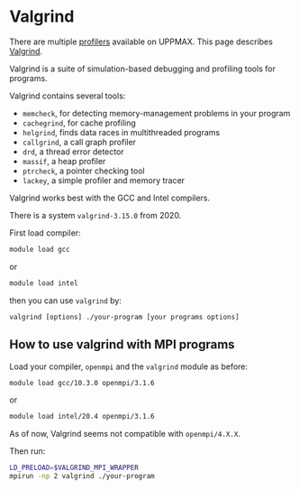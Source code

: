 # Valgrind

There are multiple [profilers](profilers.md)
available on UPPMAX.
This page describes [Valgrind](valgrind.md).

Valgrind is a suite of simulation-based debugging and profiling tools for programs.

Valgrind contains several tools:

- `memcheck`, for detecting memory-management problems in your program
- `cachegrind`, for cache profiling
- `helgrind`, finds data races in multithreaded programs
- `callgrind`, a call graph profiler
- `drd`, a thread error detector
- `massif`, a heap profiler
- `ptrcheck`, a pointer checking tool
- `lackey`, a simple profiler and memory tracer

Valgrind works best with the GCC and Intel compilers.

There is a system `valgrind-3.15.0` from 2020.

First load compiler:

```bash
module load gcc
```

or

```bash
module load intel
```

then you can use `valgrind` by:

```text
valgrind [options] ./your-program [your programs options]
```

## How to use valgrind with MPI programs

Load your compiler, `openmpi` and the `valgrind` module as before:

```bash
module load gcc/10.3.0 openmpi/3.1.6
```

or

```bash
module load intel/20.4 openmpi/3.1.6
```

As of now, Valgrind seems not compatible with `openmpi/4.X.X`.

Then run:

```bash
LD_PRELOAD=$VALGRIND_MPI_WRAPPER
mpirun -np 2 valgrind ./your-program
```
